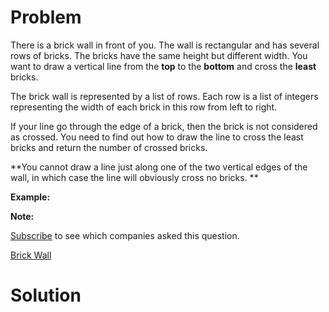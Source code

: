 
# Problem

There is a brick wall in front of you. The wall is rectangular and has several
rows of bricks. The bricks have the same height but different width. You want
to draw a vertical line from the **top** to the **bottom** and cross the
**least** bricks.

The brick wall is represented by a list of rows. Each row is a list of
integers representing the width of each brick in this row from left to right.

If your line go through the edge of a brick, then the brick is not considered
as crossed. You need to find out how to draw the line to cross the least
bricks and return the number of crossed bricks.

**You cannot draw a line just along one of the two vertical edges of the wall, in which case the line will obviously cross no bricks. **

**Example:**  

**Note:**  

[Subscribe](/subscribe/) to see which companies asked this question.



[Brick Wall](https://leetcode.com/problems/brick-wall)

# Solution



